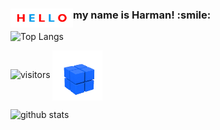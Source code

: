 <p align="left"> 
  <h3> <img align="left" alt="Hello" width="100" height="30" src="hello.gif"> my name is Harman! :smile: </h3>
</p>

![Top Langs](https://github-readme-stats.vercel.app/api/top-langs/?username=harman-khehara&bg_color=0,98d7eb,3574d4,3f39bd&title_color=ffffff&theme=algolia&hide=Shell,Swift,Kotlin,Objective-C&langs_count=8&layout=compact)

![visitors](https://visitor-badge.glitch.me/badge?page_id=harman-khehara.visitor-badge)
<img align="center" alt="Rubiks Cube" width="80" height="80" src="rubiks_cube.gif"> 

![github stats](https://github-readme-stats.vercel.app/api?username=harman-khehara&theme=algolia&show_icons=true&hide=issues,contribs,prs,stars&include_all_commits=true&bg_color=0,3f39bd,3574d4,98d7eb&title_color=ffffff)
